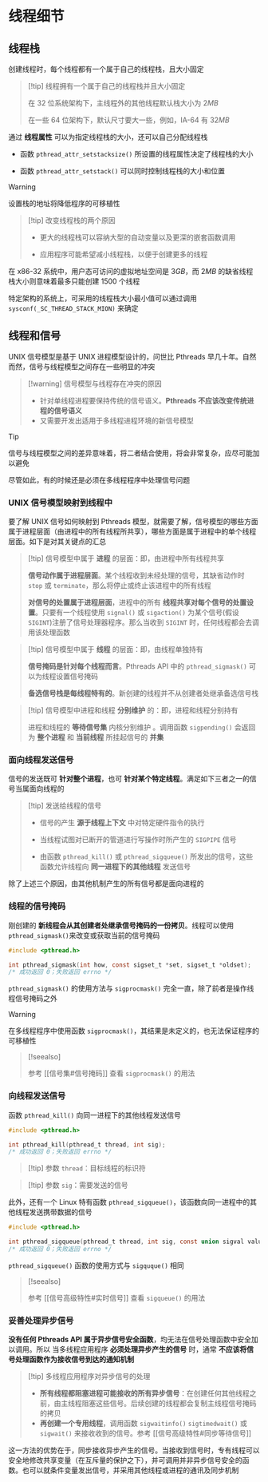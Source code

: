 # 线程细节

## 线程栈

创建线程时，每个线程都有一个属于自己的线程栈，且大小固定

> [!tip] 线程拥有一个属于自己的线程栈并且大小固定
> 
> 在 $32$ 位系统架构下，主线程外的其他线程默认栈大小为 $2 MB$
> 
> 在一些 64 位架构下，默认尺寸要大一些，例如，IA-64 有 $32 MB$
> 

通过 **线程属性** 可以为指定线程栈的大小，还可以自己分配线程栈
+ 函数 `pthread_attr_setstacksize()` 所设置的线程属性决定了线程栈的大小

+ 函数 `pthread_attr_setstack()` 可以同时控制线程栈的大小和位置

> [!warning] 
> 
> 设置栈的地址将降低程序的可移植性
> 

> [!tip] 改变线程栈的两个原因
> 
> + 更大的线程栈可以容纳大型的自动变量以及更深的嵌套函数调用
> 
> + 应用程序可能希望减小线程栈，以便于创建更多的线程
> 

在 x86-32 系统中，用户态可访问的虚拟地址空间是 $3 GB$，而 $2MB$ 的缺省线程栈大小则意味着最多只能创建 $1500$ 个线程

特定架构的系统上，可采用的线程栈大小最小值可以通过调用 `sysconf(_SC_THREAD_STACK_MION)` 来确定

## 线程和信号

UNIX 信号模型是基于 UNIX 进程模型设计的，问世比 Pthreads 早几十年。自然而然，信号与线程模型之间存在一些明显的冲突

> [!warning] 信号模型与线程存在冲突的原因
> 
> + 针对单线程进程要保持传统的信号语义。**Pthreads 不应该改变传统进程的信号语义**
> + 又需要开发出适用于多线程进程环境的新信号模型
> 

> [!tip] 
> 
> 信号与线程模型之间的差异意味着，将二者结合使用，将会非常复杂，应尽可能加以避免
> 

尽管如此，有的时候还是必须在多线程程序中处理信号问题

### UNIX 信号模型映射到线程中

要了解 UNIX 信号如何映射到 Pthreads 模型，就需要了解，信号模型的哪些方面属于进程层面（由进程中的所有线程所共享），哪些方面是属于进程中的单个线程层面。如下是对其关键点的汇总

> [!tip] 信号模型中属于 **进程** 的层面：即，由进程中所有线程共享
> 
> **信号动作属于进程层面**。某个线程收到未经处理的信号，其缺省动作时 `stop` 或 `terminate`，那么将停止或终止该进程中的所有线程
> 
> **对信号的处置属于进程层面**，进程中的所有 **线程共享对每个信号的处置设置**。只要有一个线程使用 `signal()` 或 `sigaction()` 为某个信号(假设 `SIGINT`)注册了信号处理器程序。那么当收到 `SIGINT` 时，任何线程都会去调用该处理函数
> 
> 
> 

> [!tip] 信号模型中属于 **线程** 的层面：即，由线程单独持有
> 
> **信号掩码是针对每个线程而言**。Pthreads API 中的 `pthread_sigmask()` 可以为线程设置信号掩码
> 
> **备选信号栈是每线程特有的**。新创建的线程并不从创建者处继承备选信号栈
> 

> [!tip] 信号模型中进程和线程 **分别维护** 的：即，进程和线程分别持有
> 
> 进程和线程的 **等待信号集** 内核分别维护 。调用函数 `sigpending()` 会返回为 **整个进程** 和 **当前线程** 所挂起信号的 **并集**
> 

### 面向线程发送信号

信号的发送既可 **针对整个进程**，也可 **针对某个特定线程**。满足如下三者之一的信号当属面向线程的

> [!tip] 发送给线程的信号
>  
> + 信号的产生 **源于线程上下文** 中对特定硬件指令的执行
> 
> + 当线程试图对已断开的管道进行写操作时所产生的 `SIGPIPE` 信号
>   
> + 由函数 `pthread_kill()` 或 `pthread_sigqueue()` 所发出的信号，这些函数允许线程向 **同一进程下的其他线程** 发送信号
> 

除了上述三个原因，由其他机制产生的所有信号都是面向进程的

### 线程的信号掩码

刚创建的 **新线程会从其创建者处继承信号掩码的一份拷贝**。线程可以使用 `pthread_sigmask()`来改变或获取当前的信号掩码

```c
#include <pthread.h>

int pthread_sigmask(int how, const sigset_t *set, sigset_t *oldset);
/* 成功返回 0；失败返回 errno */
```

`pthread_sigmask()` 的使用方法与 `sigprocmask()` 完全一直，除了前者是操作线程信号掩码之外

> [!warning] 
> 
> 在多线程程序中使用函数 `sigprocmask()`，其结果是未定义的，也无法保证程序的可移植性
> 

> [!seealso] 
> 
> 参考 [[信号集#信号掩码]] 查看 `sigprocmask()` 的用法
> 

### 向线程发送信号

函数 `pthread_kill()` 向同一进程下的其他线程发送信号

```c
#include <pthread.h>

int pthread_kill(pthread_t thread, int sig);
/* 成功返回 0；失败返回 errno */
```

> [!tip] 参数 `thread`：目标线程的标识符
> 

> [!tip] 参数 `sig`：需要发送的信号
> 

此外，还有一个 Linux 特有函数 `pthread_sigqueue()`，该函数向同一进程中的其他线程发送携带数据的信号

```c
#include <pthread.h>

int pthread_sigqueue(pthread_t thread, int sig, const union sigval value);
/* 成功返回 0；失败返回 errno */
```

`pthread_sigqueue()` 函数的使用方式与 `sigquque()` 相同

> [!seealso] 
> 
> 参考  [[信号高级特性#实时信号]] 查看 `sigqueue()` 的用法
> 

### 妥善处理异步信号

**没有任何 Pthreads API 属于异步信号安全函数**，均无法在信号处理函数中安全加以调用。所以 当多线程应用程序 **必须处理异步产生的信号** 时，通常 **不应该将信号处理函数作为接收信号到达的通知机制**

> [!tip] 多线程应用程序对异步信号的处理
> 
> + **所有线程都阻塞进程可能接收的所有异步信号**：在创建任何其他线程之前，由主线程阻塞这些信号。后续创建的线程都会复制主线程信号掩码的拷贝
> + **再创建一个专用线程**，调用函数 `sigwaitinfo()` `sigtimedwait()` 或 `sigwait()` 来接收收到的信号。参考 [[信号高级特性#同步等待信号]]
> 

这一方法的优势在于，同步接收异步产生的信号。当接收到信号时，专有线程可以安全地修改共享变量（在互斥量的保护之下），并可调用并非异步信号安全的函数。也可以就条件变量发出信号，并采用其他线程或进程的通讯及同步机制

